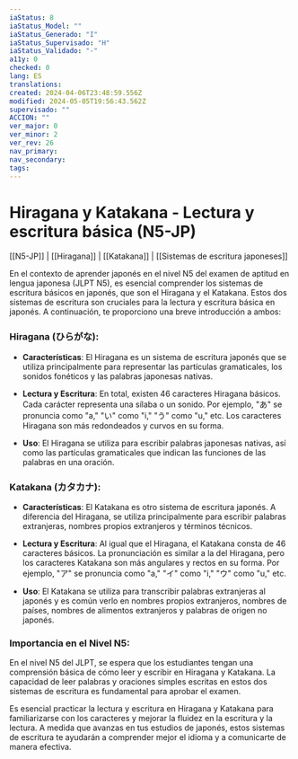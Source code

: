 ```yaml
---
iaStatus: 8
iaStatus_Model: ""
iaStatus_Generado: "I"
iaStatus_Supervisado: "H"
iaStatus_Validado: "-"
a11y: 0
checked: 0
lang: ES
translations: 
created: 2024-04-06T23:48:59.556Z
modified: 2024-05-05T19:56:43.562Z
supervisado: ""
ACCION: ""
ver_major: 0
ver_minor: 2
ver_rev: 26
nav_primary: 
nav_secondary: 
tags:
---
```

# Hiragana y Katakana - Lectura y escritura básica (N5-JP)

[[N5-JP]] | [[Hiragana]] | [[Katakana]] | [[Sistemas de escritura japoneses]]

En el contexto de aprender japonés en el nivel N5 del examen de aptitud en lengua japonesa (JLPT N5), es esencial comprender los sistemas de escritura básicos en japonés, que son el Hiragana y el Katakana. Estos dos sistemas de escritura son cruciales para la lectura y escritura básica en japonés. A continuación, te proporciono una breve introducción a ambos:

### Hiragana (ひらがな):

- **Características**: El Hiragana es un sistema de escritura japonés que se utiliza principalmente para representar las partículas gramaticales, los sonidos fonéticos y las palabras japonesas nativas.
    
- **Lectura y Escritura**: En total, existen 46 caracteres Hiragana básicos. Cada carácter representa una sílaba o un sonido. Por ejemplo, "あ" se pronuncia como "a," "い" como "i," "う" como "u," etc. Los caracteres Hiragana son más redondeados y curvos en su forma.
    
- **Uso**: El Hiragana se utiliza para escribir palabras japonesas nativas, así como las partículas gramaticales que indican las funciones de las palabras en una oración.
    

### Katakana (カタカナ):

- **Características**: El Katakana es otro sistema de escritura japonés. A diferencia del Hiragana, se utiliza principalmente para escribir palabras extranjeras, nombres propios extranjeros y términos técnicos.
    
- **Lectura y Escritura**: Al igual que el Hiragana, el Katakana consta de 46 caracteres básicos. La pronunciación es similar a la del Hiragana, pero los caracteres Katakana son más angulares y rectos en su forma. Por ejemplo, "ア" se pronuncia como "a," "イ" como "i," "ウ" como "u," etc.
    
- **Uso**: El Katakana se utiliza para transcribir palabras extranjeras al japonés y es común verlo en nombres propios extranjeros, nombres de países, nombres de alimentos extranjeros y palabras de origen no japonés.
    

### Importancia en el Nivel N5:

En el nivel N5 del JLPT, se espera que los estudiantes tengan una comprensión básica de cómo leer y escribir en Hiragana y Katakana. La capacidad de leer palabras y oraciones simples escritas en estos dos sistemas de escritura es fundamental para aprobar el examen.

Es esencial practicar la lectura y escritura en Hiragana y Katakana para familiarizarse con los caracteres y mejorar la fluidez en la escritura y la lectura. A medida que avanzas en tus estudios de japonés, estos sistemas de escritura te ayudarán a comprender mejor el idioma y a comunicarte de manera efectiva.